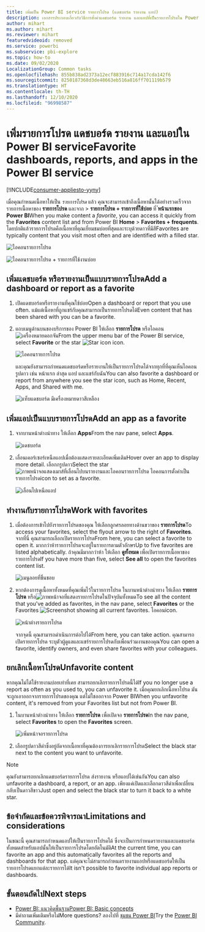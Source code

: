 ```yaml
---
title: เพิ่มเป็น Power BI service รายการโปรด (แดชบอร์ด รายงาน แอป)
description: เอกสารประกอบเกี่ยวกับวิธีการตั้งค่าแดชบอร์ด รายงาน และแอปที่เป็นรายการโปรดใน Power BI service
author: mihart
ms.author: mihart
ms.reviewer: mihart
featuredvideoid: removed
ms.service: powerbi
ms.subservice: pbi-explore
ms.topic: how-to
ms.date: 09/02/2020
LocalizationGroup: Common tasks
ms.openlocfilehash: 855b838ad2373a12ecf883916c714a17cda142f6
ms.sourcegitcommit: 8250187368d3de48663eb516a816ff701119b579
ms.translationtype: HT
ms.contentlocale: th-TH
ms.lasthandoff: 12/10/2020
ms.locfileid: "96998587"
---
```

# <a name="favorite-dashboards-reports-and-apps-in-the-power-bi-service"></a><span data-ttu-id="fc8b0-103">เพิ่มรายการโปรด แดชบอร์ด รายงาน และแอปใน Power BI service</span><span class="sxs-lookup"><span data-stu-id="fc8b0-103">Favorite dashboards, reports, and apps in the Power BI service</span></span>

[!INCLUDE[consumer-appliesto-yyny](../includes/consumer-appliesto-yyny.md)]

<span data-ttu-id="fc8b0-104">เมื่อคุณกำหนดเนื้อหาให้เป็น *รายการโปรด* แล้ว คุณจะสามารถเข้าถึงเนื้อหานั้นได้อย่างรวดเร็วจากรายการเนื้อหาของ **รายการโปรด** และจาก > **รายการโปรด + รายการที่ใช้บ่อย** ที่ **่หน้าแรกของ Power BI**</span><span class="sxs-lookup"><span data-stu-id="fc8b0-104">When you make content a *favorite*, you can access it quickly from the **Favorites** content list and from Power BI **Home** > **Favorites + frequents**.</span></span> <span data-ttu-id="fc8b0-105">โดยปกติแล้วรายการโปรดคือเนื้อหาที่คุณเยี่ยมชมบ่อยที่สุดและระบุด้วยดาวที่มีสี</span><span class="sxs-lookup"><span data-stu-id="fc8b0-105">Favorites are typically content that you visit most often and are identified with a filled star.</span></span>

   ![ไอคอนรายการโปรด](./media/end-user-favorite/power-bi-nav-favorite.png)

   ![ไอคอนรายการโปรด + รายการที่ใช้งานบ่อย](./media/end-user-favorite/power-bi-home-full.png)

## <a name="add-a-dashboard-or-report-as-a-favorite"></a><span data-ttu-id="fc8b0-108">เพิ่มแดชบอร์ด หรือรายงานเป็นแบบรายการโปรด</span><span class="sxs-lookup"><span data-stu-id="fc8b0-108">Add a dashboard or report as a favorite</span></span>

1. <span data-ttu-id="fc8b0-109">เปิดแดชบอร์ดหรือรายงานที่คุณใช้บ่อย</span><span class="sxs-lookup"><span data-stu-id="fc8b0-109">Open a dashboard or report that you use often.</span></span> <span data-ttu-id="fc8b0-110">แม้แต่เนื้อหาที่ถูกแชร์กับคุณสามารถเป็นรายการโปรดได้</span><span class="sxs-lookup"><span data-stu-id="fc8b0-110">Even content that has been shared with you can be a favorite.</span></span>

2. <span data-ttu-id="fc8b0-111">แถบเมนูด้านบนของบริการของ Power BI ให้เลือก **รายการโปรด** หรือไอคอน![เครื่องหมายดอกจัน](./media/end-user-favorite/power-bi-favorite-icon.png)</span><span class="sxs-lookup"><span data-stu-id="fc8b0-111">From the upper menu bar of the Power BI service, select **Favorite** or the star ![Star icon](./media/end-user-favorite/power-bi-favorite-icon.png) icon.</span></span>
   
   ![ไอคอนรายการโปรด](./media/end-user-favorite/power-bi-fav.png)
   
   <span data-ttu-id="fc8b0-113">และคุณยังสามารถกำหนดแดชบอร์ดหรือรายงานให้เป็นรายการโปรดได้จากทุกที่ที่คุณเห็นไอคอนรูปดาว เช่น หน้าแรก ล่าสุด แอป และแชร์กับฉัน</span><span class="sxs-lookup"><span data-stu-id="fc8b0-113">You can also favorite a dashboard or report from anywhere you see the star icon, such as Home, Recent, Apps, and Shared with me.</span></span> 
   
   ![แท็บแดชบอร์ด มีเครื่องหมายดาวสีเหลือง](./media/end-user-favorite/power-bi-recent-favorite.png)

## <a name="add-an-app-as-a-favorite"></a><span data-ttu-id="fc8b0-115">เพิ่มแอปเป็นแบบรายการโปรด</span><span class="sxs-lookup"><span data-stu-id="fc8b0-115">Add an app as a favorite</span></span>

1. <span data-ttu-id="fc8b0-116">จากบานหน้าต่างนำทาง ให้เลือก **Apps**</span><span class="sxs-lookup"><span data-stu-id="fc8b0-116">From the nav pane, select **Apps**.</span></span>

   ![แดชบอร์ด](./media/end-user-favorite/power-bi-apps.png)

2. <span data-ttu-id="fc8b0-118">เลื่อนเคอร์เซอร์เหนือแอปเมื่อต้องแสดงรายละเอียดเพิ่มเติม</span><span class="sxs-lookup"><span data-stu-id="fc8b0-118">Hover over an app to display more detail.</span></span> <span data-ttu-id="fc8b0-119">เลือกกรูปดาว</span><span class="sxs-lookup"><span data-stu-id="fc8b0-119">Select the star</span></span> ![ภาพหน้าจอแสดงเมาส์ที่เลื่อนไปบนรายงานและไอคอนรายการโปรด](./media/end-user-favorite/power-bi-favorite-icon.png) <span data-ttu-id="fc8b0-121">ไอคอนการตั้งค่าเป็นรายการโปรด</span><span class="sxs-lookup"><span data-stu-id="fc8b0-121">icon to set as a favorite.</span></span>
   
   ![เลื่อนไปเหนือแอป](./media/end-user-favorite/power-bi-hover-app.png)

## <a name="work-with-favorites"></a><span data-ttu-id="fc8b0-123">ทำงานกับรายการโปรด</span><span class="sxs-lookup"><span data-stu-id="fc8b0-123">Work with favorites</span></span>
1. <span data-ttu-id="fc8b0-124">เมื่อต้องการเข้าไปยังรายการโปรดของคุณ ให้เลือกลูกศรลอยทางด้านขวาของ **รายการโปรด**</span><span class="sxs-lookup"><span data-stu-id="fc8b0-124">To access your favorites, select the flyout arrow to the right of **Favorites**.</span></span> <span data-ttu-id="fc8b0-125">จากที่นี่ คุณสามารถเลือกเปิดรายการโปรด</span><span class="sxs-lookup"><span data-stu-id="fc8b0-125">From here, you can select a favorite to open it.</span></span> <span data-ttu-id="fc8b0-126">มากกว่าห้ารายการโปรดจะอยู่ในรายการตามตัวอักษร</span><span class="sxs-lookup"><span data-stu-id="fc8b0-126">Up to five favorites are listed alphabetically.</span></span> <span data-ttu-id="fc8b0-127">ถ้าคุณมีมากกว่าห้า ให้เลือก **ดูทั้งหมด** เพื่อเปิดรายการเนื้อหาของรายการโปรด</span><span class="sxs-lookup"><span data-stu-id="fc8b0-127">If you have more than five, select **See all** to open the favorites content list.</span></span> 
   
   ![เมนูลอยที่ชื่นชอบ](./media/end-user-favorite/power-bi-favorite-expand.png)
2. <span data-ttu-id="fc8b0-129">หากต้องการดูเนื้อหาทั้งหมดที่คุณเพิ่มไว้ในรายการโปรด ในบานหน้าต่างนำทาง ให้เลือก **รายการโปรด** หรือ![ภาพหน้าจอที่แสดงรายการโปรดในปัจจุบันทั้งหมด](./media/end-user-favorite/power-bi-favorites-icon.png)</span><span class="sxs-lookup"><span data-stu-id="fc8b0-129">To see all the content that you've added as favorites, in the nav pane, select **Favorites** or the Favorites ![Screenshot showing all current favorites.](./media/end-user-favorite/power-bi-favorites-icon.png)</span></span> <span data-ttu-id="fc8b0-130">ไอคอน</span><span class="sxs-lookup"><span data-stu-id="fc8b0-130">icon.</span></span> 
   
    ![หน้าต่างรายการโปรด](./media/end-user-favorite/power-bi-favorites-screen.png)
   
   <span data-ttu-id="fc8b0-132">จากจุดนี้ คุณสามารถดำเนินการต่อไปได้</span><span class="sxs-lookup"><span data-stu-id="fc8b0-132">From here, you can take action.</span></span> <span data-ttu-id="fc8b0-133">คุณสามารถเปิดรายการโปรด ระบุตัวผู้ดูแลและแชร์รายการโปรดกับเพื่อนร่วมงานของคุณ</span><span class="sxs-lookup"><span data-stu-id="fc8b0-133">You can open a favorite, identify owners, and even share favorites with your colleagues.</span></span>

## <a name="unfavorite-content"></a><span data-ttu-id="fc8b0-134">ยกเลิกเนื้อหาโปรด</span><span class="sxs-lookup"><span data-stu-id="fc8b0-134">Unfavorite content</span></span>
<span data-ttu-id="fc8b0-135">หากคุณไม่ได้ใช้รายงานบ่อยเท่าที่เคย สามารถยกเลิกรายการโปรดนี้ได้</span><span class="sxs-lookup"><span data-stu-id="fc8b0-135">If you no longer use a report as often as you used to, you can unfavorite it.</span></span> <span data-ttu-id="fc8b0-136">เมื่อคุณยกเลิกเนื้อหาโปรด มันจะถูกเอาออกจากรายการโปรดของคุณ แต่ไม่ใชออกจาก Power BI</span><span class="sxs-lookup"><span data-stu-id="fc8b0-136">When you unfavorite content, it's removed from your Favorites list but not from Power BI.</span></span>

1. <span data-ttu-id="fc8b0-137">ในบานหน้าต่างนำทาง ให้เลือก **รายการโปรด** เพื่อเปิดจอ **รายการโปรด**</span><span class="sxs-lookup"><span data-stu-id="fc8b0-137">In the nav pane, select **Favorites** to open the **Favorites** screen.</span></span>
   
   ![เพิ่มหน้าจอรายการโปรด](./media/end-user-favorite/power-bi-unfavorite.png)
2. <span data-ttu-id="fc8b0-139">เลือกรูปดาวสีดำซึ่งอยู่ถัดจากเนื้อหาที่คุณต้องการยกเลิกรายการโปรด</span><span class="sxs-lookup"><span data-stu-id="fc8b0-139">Select the black star next to the content you want to unfavorite.</span></span>

> [!NOTE]
> <span data-ttu-id="fc8b0-140">คุณยังสามารถยกเลิกแดชบอร์ดรายการโปรด ส่งรายงาน หรือแอปได้เช่นกัน</span><span class="sxs-lookup"><span data-stu-id="fc8b0-140">You can also unfavorite a dashboard, a report, or an app.</span></span> <span data-ttu-id="fc8b0-141">เพียงแค่เปิดและเลือกดาวสีดำเพื่อเปลี่ยนกลับเป็นดาวสีขาว</span><span class="sxs-lookup"><span data-stu-id="fc8b0-141">Just open and select the black star to turn it back to a white star.</span></span> 
> 
> 
## <a name="limitations-and-considerations"></a><span data-ttu-id="fc8b0-142">ข้อจำกัดและข้อควรพิจารณา</span><span class="sxs-lookup"><span data-stu-id="fc8b0-142">Limitations and considerations</span></span>
<span data-ttu-id="fc8b0-143">ในขณะนี้ คุณสามารถกำหนดแอปให้เป็นรายการโปรดได้ ซึ่งจะเป็นการกำหนดรายงานและแดชบอร์ดทั้งหมดสำหรับแอปนั้นให้เป็นรายการโปรดโดยอัตโนมัติ</span><span class="sxs-lookup"><span data-stu-id="fc8b0-143">At the current time, you can favorite an app and this automatically favorites all the reports and dashboards for that app.</span></span> <span data-ttu-id="fc8b0-144">แต่คุณจะไม่สามารถกำหนดรายงานแอปหรือแดชบอร์ดให้เป็นรายการโปรดแยกแต่ละรายการได้</span><span class="sxs-lookup"><span data-stu-id="fc8b0-144">It isn't possible to favorite individual app reports or dashboards.</span></span> 

## <a name="next-steps"></a><span data-ttu-id="fc8b0-145">ขั้นตอนถัดไป</span><span class="sxs-lookup"><span data-stu-id="fc8b0-145">Next steps</span></span>
- [<span data-ttu-id="fc8b0-146">Power BI: แนวคิดพื้นฐาน</span><span class="sxs-lookup"><span data-stu-id="fc8b0-146">Power BI: Basic concepts</span></span>](end-user-basic-concepts.md)
- <span data-ttu-id="fc8b0-147">มีคำถามเพิ่มเติมหรือไม่</span><span class="sxs-lookup"><span data-stu-id="fc8b0-147">More questions?</span></span> <span data-ttu-id="fc8b0-148">ลองไปที่ [ชุมชน Power BI](https://community.powerbi.com/)</span><span class="sxs-lookup"><span data-stu-id="fc8b0-148">Try the [Power BI Community](https://community.powerbi.com/).</span></span>

